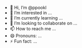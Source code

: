 - 👋 Hi, I’m @ppookl
- 👀 I’m interested in ...
- 🌱 I’m currently learning ...
- 💞️ I’m looking to collaborate on ...
- 📫 How to reach me ...
- 😄 Pronouns: ...
- ⚡ Fun fact: ...

<!---
ppookl/ppookl is a ✨ special ✨ repository because its `README.md` (this file) appears on your GitHub profile.
You can click the Preview link to take a look at your changes.
--->
